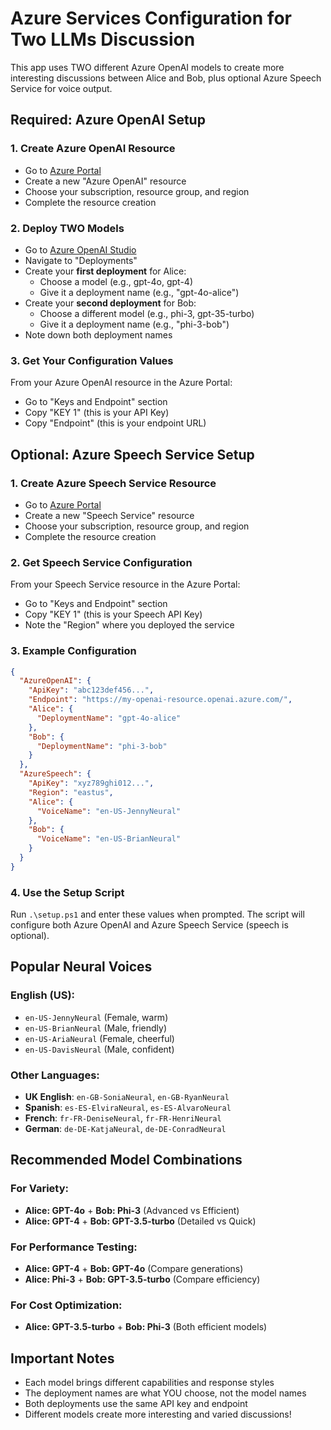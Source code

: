 # Azure Services Configuration for Two LLMs Discussion

This app uses TWO different Azure OpenAI models to create more interesting discussions between Alice and Bob, plus optional Azure Speech Service for voice output.

## Required: Azure OpenAI Setup

### 1. Create Azure OpenAI Resource
- Go to [Azure Portal](https://portal.azure.com)
- Create a new "Azure OpenAI" resource
- Choose your subscription, resource group, and region
- Complete the resource creation

### 2. Deploy TWO Models
- Go to [Azure OpenAI Studio](https://oai.azure.com)
- Navigate to "Deployments" 
- Create your **first deployment** for Alice:
  - Choose a model (e.g., gpt-4o, gpt-4)
  - Give it a deployment name (e.g., "gpt-4o-alice")
- Create your **second deployment** for Bob:
  - Choose a different model (e.g., phi-3, gpt-35-turbo)
  - Give it a deployment name (e.g., "phi-3-bob")
- Note down both deployment names

### 3. Get Your Configuration Values
From your Azure OpenAI resource in the Azure Portal:
- Go to "Keys and Endpoint" section
- Copy "KEY 1" (this is your API Key)
- Copy "Endpoint" (this is your endpoint URL)

## Optional: Azure Speech Service Setup

### 1. Create Azure Speech Service Resource
- Go to [Azure Portal](https://portal.azure.com)
- Create a new "Speech Service" resource
- Choose your subscription, resource group, and region
- Complete the resource creation

### 2. Get Speech Service Configuration
From your Speech Service resource in the Azure Portal:
- Go to "Keys and Endpoint" section
- Copy "KEY 1" (this is your Speech API Key)
- Note the "Region" where you deployed the service

### 3. Example Configuration

```json
{
  "AzureOpenAI": {
    "ApiKey": "abc123def456...",
    "Endpoint": "https://my-openai-resource.openai.azure.com/",
    "Alice": {
      "DeploymentName": "gpt-4o-alice"
    },
    "Bob": {
      "DeploymentName": "phi-3-bob"
    }
  },
  "AzureSpeech": {
    "ApiKey": "xyz789ghi012...",
    "Region": "eastus",
    "Alice": {
      "VoiceName": "en-US-JennyNeural"
    },
    "Bob": {
      "VoiceName": "en-US-BrianNeural"
    }
  }
}
```

### 4. Use the Setup Script
Run `.\setup.ps1` and enter these values when prompted. The script will configure both Azure OpenAI and Azure Speech Service (speech is optional).

## Popular Neural Voices

### English (US):
- `en-US-JennyNeural` (Female, warm)
- `en-US-BrianNeural` (Male, friendly)
- `en-US-AriaNeural` (Female, cheerful)
- `en-US-DavisNeural` (Male, confident)

### Other Languages:
- **UK English**: `en-GB-SoniaNeural`, `en-GB-RyanNeural`
- **Spanish**: `es-ES-ElviraNeural`, `es-ES-AlvaroNeural`
- **French**: `fr-FR-DeniseNeural`, `fr-FR-HenriNeural`
- **German**: `de-DE-KatjaNeural`, `de-DE-ConradNeural`

## Recommended Model Combinations

### For Variety:
- **Alice: GPT-4o** + **Bob: Phi-3** (Advanced vs Efficient)
- **Alice: GPT-4** + **Bob: GPT-3.5-turbo** (Detailed vs Quick)

### For Performance Testing:
- **Alice: GPT-4** + **Bob: GPT-4o** (Compare generations)
- **Alice: Phi-3** + **Bob: GPT-3.5-turbo** (Compare efficiency)

### For Cost Optimization:
- **Alice: GPT-3.5-turbo** + **Bob: Phi-3** (Both efficient models)

## Important Notes
- Each model brings different capabilities and response styles
- The deployment names are what YOU choose, not the model names
- Both deployments use the same API key and endpoint
- Different models create more interesting and varied discussions!
